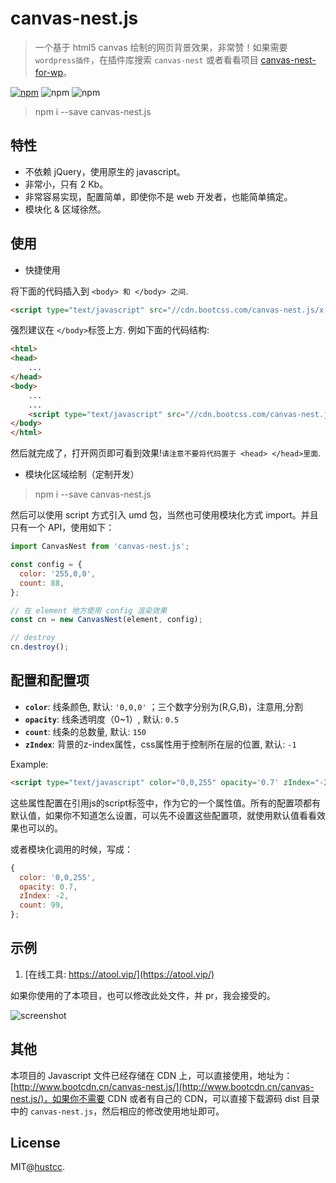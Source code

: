 # canvas-nest.js

> 一个基于 html5 canvas 绘制的网页背景效果，非常赞！如果需要 `wordpress插件`，在插件库搜索 `canvas-nest` 或者看看项目 [canvas-nest-for-wp](https://github.com/aTool-org/canvas-nest-for-wp)。

[![npm](https://img.shields.io/badge/demo-online-brightgreen.svg)](https://git.hust.cc/canvas-nest.js)
![npm](https://img.shields.io/npm/v/canvas-nest.js.svg)
![npm](https://img.shields.io/npm/dm/canvas-nest.js.svg)

> npm i --save canvas-nest.js


## 特性

 - 不依赖 jQuery，使用原生的 javascript。
 - 非常小，只有 2 Kb。
 - 非常容易实现，配置简单，即使你不是 web 开发者，也能简单搞定。
 - 模块化 & 区域徐然。


## 使用

 - 快捷使用

将下面的代码插入到 `<body> 和 </body> 之间`.

```html
<script type="text/javascript" src="//cdn.bootcss.com/canvas-nest.js/x.x.x/canvas-nest.js"></script>
```

强烈建议在 `</body>`标签上方. 例如下面的代码结构:

```html
<html>
<head>
	...
</head>
<body>
	...
	...
	<script type="text/javascript" src="//cdn.bootcss.com/canvas-nest.js/x.x.x/canvas-nest.js"></script>
</body>
</html>
```

然后就完成了，打开网页即可看到效果!`请注意不要将代码置于 <head> </head>里面`.


 - 模块化区域绘制（定制开发）

> npm i --save canvas-nest.js

然后可以使用 script 方式引入 umd 包，当然也可使用模块化方式 import。并且只有一个 API，使用如下：

```js
import CanvasNest from 'canvas-nest.js';

const config = {
  color: '255,0,0',
  count: 88,
};

// 在 element 地方使用 config 渲染效果
const cn = new CanvasNest(element, config);

// destroy
cn.destroy();
```


## 配置和配置项

 - **`color`**: 线条颜色, 默认: `'0,0,0'` ；三个数字分别为(R,G,B)，注意用,分割
 - **`opacity`**: 线条透明度（0~1）, 默认: `0.5`
 - **`count`**: 线条的总数量, 默认: `150`
 - **`zIndex`**: 背景的z-index属性，css属性用于控制所在层的位置, 默认: `-1`


Example:

```html
<script type="text/javascript" color="0,0,255" opacity='0.7' zIndex="-2" count="99" src="//cdn.bootcss.com/canvas-nest.js/x.x.x/canvas-nest.js"></script>
```

这些属性配置在引用js的script标签中，作为它的一个属性值。所有的配置项都有默认值，如果你不知道怎么设置，可以先不设置这些配置项，就使用默认值看看效果也可以的。

或者模块化调用的时候，写成：

```js
{
  color: '0,0,255',
  opacity: 0.7,
  zIndex: -2,
  count: 99,
};
```


## 示例

1. [在线工具: https://atool.vip/](https://atool.vip/)

如果你使用的了本项目，也可以修改此处文件，并 pr，我会接受的。

![screenshot](https://raw.githubusercontent.com/hustcc/canvas-nest.js/master/screenshot.png)


## 其他

本项目的 Javascript 文件已经存储在 CDN 上，可以直接使用，地址为： [http://www.bootcdn.cn/canvas-nest.js/](http://www.bootcdn.cn/canvas-nest.js/)，如果你不需要 CDN 或者有自己的 CDN，可以直接下载源码 dist 目录中的 `canvas-nest.js`，然后相应的修改使用地址即可。


## License

MIT@[hustcc](https://github.com/hustcc).
